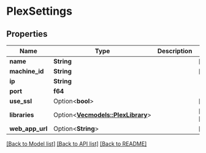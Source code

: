 # PlexSettings

## Properties

Name | Type | Description | Notes
------------ | ------------- | ------------- | -------------
**name** | **String** |  | [readonly]
**machine_id** | **String** |  | [readonly]
**ip** | **String** |  | 
**port** | **f64** |  | 
**use_ssl** | Option<**bool**> |  | [optional]
**libraries** | Option<[**Vec<models::PlexLibrary>**](PlexLibrary.md)> |  | [optional][readonly]
**web_app_url** | Option<**String**> |  | [optional]

[[Back to Model list]](../README.md#documentation-for-models) [[Back to API list]](../README.md#documentation-for-api-endpoints) [[Back to README]](../README.md)


